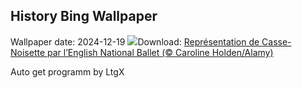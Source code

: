 ## History Bing Wallpaper
Wallpaper date: 2024-12-19
![](https://www.bing.com/th?id=OHR.NutcrackerBallet_FR-CA2554047378_UHD.jpg&w=1000)Download: [Représentation de Casse-Noisette par l’English National Ballet (© Caroline Holden/Alamy)](https://www.bing.com/th?id=OHR.NutcrackerBallet_FR-CA2554047378_UHD.jpg)

Auto get programm by LtgX
